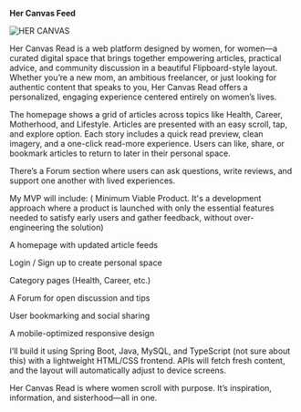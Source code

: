 **Her Canvas Feed**

![HER CANVAS](https://github.com/user-attachments/assets/a3d35f67-f4a2-4338-a113-27b3f25e0543)

Her Canvas Read is a web platform designed by women, for women—a curated digital space that brings together empowering articles, practical advice, and community discussion in a beautiful Flipboard-style layout. Whether you’re a new mom, an ambitious freelancer, or just looking for authentic content that speaks to you, Her Canvas Read offers a personalized, engaging experience centered entirely on women’s lives.




The homepage shows a grid of articles across topics like Health, Career, Motherhood, and Lifestyle. Articles are presented with an easy scroll, tap, and explore option. Each story includes a quick read preview, clean imagery, and a one-click read-more experience. Users can like, share, or bookmark articles to return to later in their personal space.

There’s a Forum section where users can ask questions, write reviews, and support one another with lived experiences. 

My MVP will include: ( Minimum Viable Product. It's a development approach where a product is launched with only the essential features needed to satisfy early users and gather feedback, without over-engineering the solution)


A homepage with updated article feeds

Login / Sign up to create personal space

Category pages (Health, Career, etc.)

A Forum for open discussion and tips

User bookmarking and social sharing

A mobile-optimized responsive design



I’ll build it using Spring Boot, Java, MySQL, and TypeScript (not sure about this) with a lightweight HTML/CSS frontend. APIs will fetch fresh content, and the layout will automatically adjust to device screens.



Her Canvas Read is where women scroll with purpose. It’s inspiration, information, and sisterhood—all in one.
